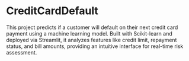 # CreditCardDefault
This project predicts if a customer will default on their next credit card payment using a machine learning model. Built with Scikit-learn and deployed via Streamlit, it analyzes features like credit limit, repayment status, and bill amounts, providing an intuitive interface for real-time risk assessment.
